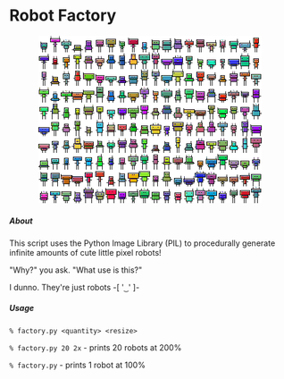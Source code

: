 # Robot Factory
<div style="text-align:center"><img src ="https://github.com/franzese/Robot-Factory/raw/master/shot.png" /></div>

##### About
This script uses the Python Image Library (PIL) to procedurally generate infinite amounts of cute little pixel robots!

"Why?" you ask. "What use is this?"

I dunno. They're just robots -[ '  ͜ ' ]-

##### Usage                                       
`% factory.py <quantity> <resize>`

`% factory.py 20 2x` - prints 20 robots at 200%

`% factory.py`  - prints 1 robot at 100%       
